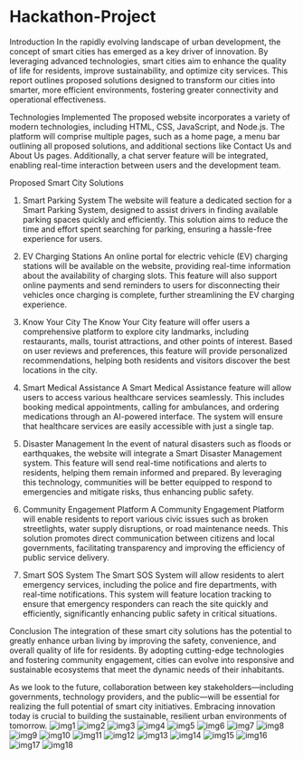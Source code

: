 # Hackathon-Project
Introduction
In the rapidly evolving landscape of urban development, the concept of smart cities has emerged as a key driver of innovation. By leveraging advanced technologies, smart cities aim to enhance the quality of life for residents, improve sustainability, and optimize city services. This report outlines proposed solutions designed to transform our cities into smarter, more efficient environments, fostering greater connectivity and operational effectiveness.

Technologies Implemented
The proposed website incorporates a variety of modern technologies, including HTML, CSS, JavaScript, and Node.js. The platform will comprise multiple pages, such as a home page, a menu bar outlining all proposed solutions, and additional sections like Contact Us and About Us pages. Additionally, a chat server feature will be integrated, enabling real-time interaction between users and the development team.

Proposed Smart City Solutions
1. Smart Parking System
The website will feature a dedicated section for a Smart Parking System, designed to assist drivers in finding available parking spaces quickly and efficiently. This solution aims to reduce the time and effort spent searching for parking, ensuring a hassle-free experience for users.

2. EV Charging Stations
An online portal for electric vehicle (EV) charging stations will be available on the website, providing real-time information about the availability of charging slots. This feature will also support online payments and send reminders to users for disconnecting their vehicles once charging is complete, further streamlining the EV charging experience.

3. Know Your City
The Know Your City feature will offer users a comprehensive platform to explore city landmarks, including restaurants, malls, tourist attractions, and other points of interest. Based on user reviews and preferences, this feature will provide personalized recommendations, helping both residents and visitors discover the best locations in the city.

4. Smart Medical Assistance
A Smart Medical Assistance feature will allow users to access various healthcare services seamlessly. This includes booking medical appointments, calling for ambulances, and ordering medications through an AI-powered interface. The system will ensure that healthcare services are easily accessible with just a single tap.

5. Disaster Management
In the event of natural disasters such as floods or earthquakes, the website will integrate a Smart Disaster Management system. This feature will send real-time notifications and alerts to residents, helping them remain informed and prepared. By leveraging this technology, communities will be better equipped to respond to emergencies and mitigate risks, thus enhancing public safety.

6. Community Engagement Platform
A Community Engagement Platform will enable residents to report various civic issues such as broken streetlights, water supply disruptions, or road maintenance needs. This solution promotes direct communication between citizens and local governments, facilitating transparency and improving the efficiency of public service delivery.

7. Smart SOS System
The Smart SOS System will allow residents to alert emergency services, including the police and fire departments, with real-time notifications. This system will feature location tracking to ensure that emergency responders can reach the site quickly and efficiently, significantly enhancing public safety in critical situations.

Conclusion
The integration of these smart city solutions has the potential to greatly enhance urban living by improving the safety, convenience, and overall quality of life for residents. By adopting cutting-edge technologies and fostering community engagement, cities can evolve into responsive and sustainable ecosystems that meet the dynamic needs of their inhabitants.

As we look to the future, collaboration between key stakeholders—including governments, technology providers, and the public—will be essential for realizing the full potential of smart city initiatives. Embracing innovation today is crucial to building the sustainable, resilient urban environments of tomorrow.
![img1](https://github.com/user-attachments/assets/73011769-4401-45a0-b830-63c277e5a252)
![img2](https://github.com/user-attachments/assets/da25d41d-2db4-466f-b7e8-c2792efb5e24)
![img3](https://github.com/user-attachments/assets/3bcdbc3e-716e-4343-b65e-01200d08ebfb)
![img4](https://github.com/user-attachments/assets/1d2c4201-5ba4-4bfb-8ac5-938c1d938ef4)
![img5](https://github.com/user-attachments/assets/3f3c929c-dffc-4cfc-ad35-7da81613818d)
![img6](https://github.com/user-attachments/assets/24997aa0-b937-4556-8cb3-16d8f9b47224)
![img7](https://github.com/user-attachments/assets/550b280f-505d-40ba-9a0b-e28ef4afc96e)
![img8](https://github.com/user-attachments/assets/82141d11-3d93-4081-9bdc-e3ca1efe5c8e)
![img9](https://github.com/user-attachments/assets/da9432c9-3bfa-4e79-accd-7f6935d627f6)
![img10](https://github.com/user-attachments/assets/b562fa20-adfa-45a0-872a-c41000eb0908)
![img11](https://github.com/user-attachments/assets/7cfcfb67-6589-4dc8-a406-49a8b0c883a0)
![img12](https://github.com/user-attachments/assets/839696bc-c1da-430f-be3e-3f07c67abd18)
![img13](https://github.com/user-attachments/assets/6cf76104-34e5-4b8c-a352-2230ad9cfa7e)
![img14](https://github.com/user-attachments/assets/1b68cbc4-e12e-41c6-a3f9-c16a63b57303)
![img15](https://github.com/user-attachments/assets/f09ce9b2-6f02-4f96-85f1-ac9bf72c77c1)
![img16](https://github.com/user-attachments/assets/1746223c-ee06-4629-b630-19da23fff0a6)
![img17](https://github.com/user-attachments/assets/7163f8f4-fc84-49bf-9f79-cb0b51a7cf7b)
![img18](https://github.com/user-attachments/assets/927191b0-dff9-4669-8f8a-d54d9b663798)

